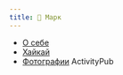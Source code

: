 ```yaml
---
title: 🍁 Марк
---
```


- [О себе](about.md)
- [Хайкай](notes/haikai.md)
- [Фотографии](https://pixelfed.social/Marc "@marc@pixelfed.social") ActivityPub  